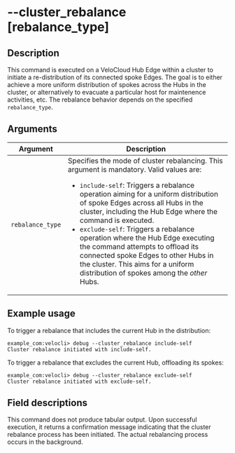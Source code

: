 # --cluster_rebalance [rebalance_type]

## Description
This command is executed on a VeloCloud Hub Edge within a cluster to initiate a re-distribution of its connected spoke Edges. The goal is to either achieve a more uniform distribution of spokes across the Hubs in the cluster, or alternatively to evacuate a particular host for maintenence activities, etc. The rebalance behavior depends on the specified `rebalance_type`.

## Arguments
| Argument        | Description                                                                                                                                                              |
|-----------------|--------------------------------------------------------------------------------------------------------------------------------------------------------------------------|
| `rebalance_type`  | Specifies the mode of cluster rebalancing. This argument is mandatory. Valid values are:<ul><li>`include-self`: Triggers a rebalance operation aiming for a uniform distribution of spoke Edges across all Hubs in the cluster, including the Hub Edge where the command is executed.</li><li>`exclude-self`: Triggers a rebalance operation where the Hub Edge executing the command attempts to offload its connected spoke Edges to other Hubs in the cluster. This aims for a uniform distribution of spokes among the *other* Hubs.</li></ul> |

## Example usage

To trigger a rebalance that includes the current Hub in the distribution:
```
example_com:velocli> debug --cluster_rebalance include-self
Cluster rebalance initiated with include-self.
```

To trigger a rebalance that excludes the current Hub, offloading its spokes:
```
example_com:velocli> debug --cluster_rebalance exclude-self
Cluster rebalance initiated with exclude-self.
```


## Field descriptions
This command does not produce tabular output. Upon successful execution, it returns a confirmation message indicating that the cluster rebalance process has been initiated. The actual rebalancing process occurs in the background.